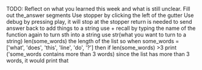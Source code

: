 TODO: Reflect on what you learned this week and what is still unclear.
Fill out the_answer segments
Use stopper by clicking the left of the gutter
Use debug by pressing play, it will stop at the stopper
return is needed to send answer back
to add things to a string use +
recall by typing the name of the function again
to turn sth into a string use str(what you want to turn to a string)
len(some_words) the length of the list
so when some_words = ['what', 'does', 'this', 'line', 'do', '?']
then
if len(some_words) >3 
print ('some_words contains more than 3 words)
since the list has more than 3 words, it would print that